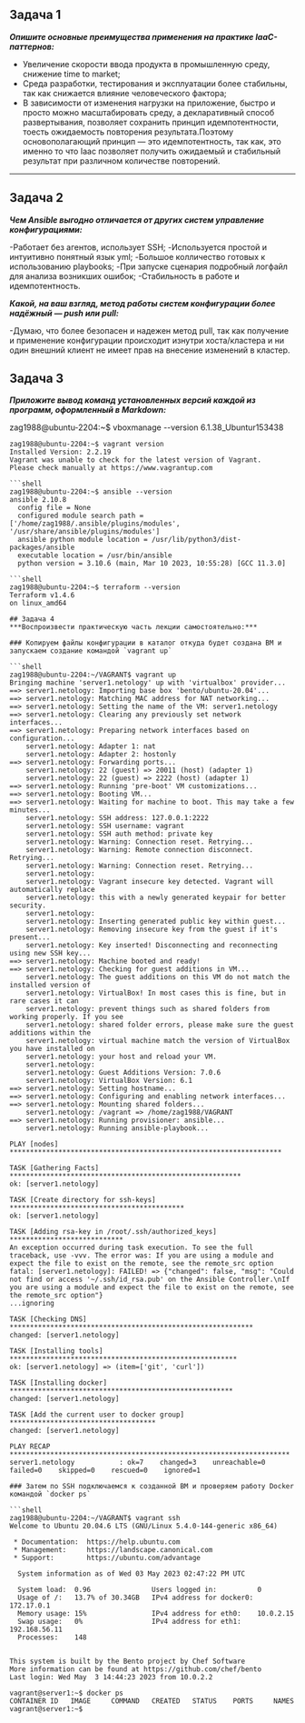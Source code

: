## Задача 1
***Опишите основные преимущества применения на практике IaaC-паттернов:***

- Увеличение скорости ввода продукта в промышленную среду, снижение time to market;
- Среда разработки, тестирования и эксплуатации более стабильны, так как снижается влияние человеческого фактора;
- В зависимости от изменения нагрузки на приложение, быстро и просто можно масштабировать среду, а декларативный способ развертывания, позволяет сохранить принцип 
идемпотентности, тоесть ожидаемость повторения результата.Поэтому основополагающий принцип — это идемпотентность, так как, это именно то что Iaac 
позволяет получить ожидаемый и стабильный  результат при различном количестве повторений.
___

## Задача 2
***Чем Ansible выгодно отличается от других систем управление конфигурациями:***

-Работает без агентов, использует SSH;
-Используется простой и интуитивно понятный язык yml;
-Большое колличество готовых к использованию playbooks;
-При запуске сценария  подробный логфайл для анализа возникших ошибок;
-Стабильность в работе и идемпотентность.

***Какой, на ваш взгляд, метод работы систем конфигурации более надёжный — push или pull:***

-Думаю, что более безопасен и надежен метод pull, так как получение и применение конфигурации происходит изнутри хоста/кластера 
и ни один внешний клиент не имеет прав на внесение изменений в кластер.

## Задача 3
***Приложите вывод команд установленных версий каждой из программ, оформленный в Markdown:***

zag1988@ubuntu-2204:~$ vboxmanage --version
6.1.38_Ubuntur153438

```shell
zag1988@ubuntu-2204:~$ vagrant version 
Installed Version: 2.2.19
Vagrant was unable to check for the latest version of Vagrant.
Please check manually at https://www.vagrantup.com

```shell
zag1988@ubuntu-2204:~$ ansible --version
ansible 2.10.8
  config file = None
  configured module search path = ['/home/zag1988/.ansible/plugins/modules', '/usr/share/ansible/plugins/modules']
  ansible python module location = /usr/lib/python3/dist-packages/ansible
  executable location = /usr/bin/ansible
  python version = 3.10.6 (main, Mar 10 2023, 10:55:28) [GCC 11.3.0]

```shell
zag1988@ubuntu-2204:~$ terraform --version
Terraform v1.4.6
on linux_amd64

## Задача 4
***Воспроизвести практическую часть лекции самостоятельно:***

### Копируем файлы конфигурации в каталог откуда будет создана ВМ и запускаем создание командой `vagrant up`

```shell
zag1988@ubuntu-2204:~/VAGRANT$ vagrant up
Bringing machine 'server1.netology' up with 'virtualbox' provider...
==> server1.netology: Importing base box 'bento/ubuntu-20.04'...
==> server1.netology: Matching MAC address for NAT networking...
==> server1.netology: Setting the name of the VM: server1.netology
==> server1.netology: Clearing any previously set network interfaces...
==> server1.netology: Preparing network interfaces based on configuration...
    server1.netology: Adapter 1: nat
    server1.netology: Adapter 2: hostonly
==> server1.netology: Forwarding ports...
    server1.netology: 22 (guest) => 20011 (host) (adapter 1)
    server1.netology: 22 (guest) => 2222 (host) (adapter 1)
==> server1.netology: Running 'pre-boot' VM customizations...
==> server1.netology: Booting VM...
==> server1.netology: Waiting for machine to boot. This may take a few minutes...
    server1.netology: SSH address: 127.0.0.1:2222
    server1.netology: SSH username: vagrant
    server1.netology: SSH auth method: private key
    server1.netology: Warning: Connection reset. Retrying...
    server1.netology: Warning: Remote connection disconnect. Retrying...
    server1.netology: Warning: Connection reset. Retrying...
    server1.netology: 
    server1.netology: Vagrant insecure key detected. Vagrant will automatically replace
    server1.netology: this with a newly generated keypair for better security.
    server1.netology: 
    server1.netology: Inserting generated public key within guest...
    server1.netology: Removing insecure key from the guest if it's present...
    server1.netology: Key inserted! Disconnecting and reconnecting using new SSH key...
==> server1.netology: Machine booted and ready!
==> server1.netology: Checking for guest additions in VM...
    server1.netology: The guest additions on this VM do not match the installed version of
    server1.netology: VirtualBox! In most cases this is fine, but in rare cases it can
    server1.netology: prevent things such as shared folders from working properly. If you see
    server1.netology: shared folder errors, please make sure the guest additions within the
    server1.netology: virtual machine match the version of VirtualBox you have installed on
    server1.netology: your host and reload your VM.
    server1.netology: 
    server1.netology: Guest Additions Version: 7.0.6
    server1.netology: VirtualBox Version: 6.1
==> server1.netology: Setting hostname...
==> server1.netology: Configuring and enabling network interfaces...
==> server1.netology: Mounting shared folders...
    server1.netology: /vagrant => /home/zag1988/VAGRANT
==> server1.netology: Running provisioner: ansible...
    server1.netology: Running ansible-playbook...

PLAY [nodes] *******************************************************************

TASK [Gathering Facts] *********************************************************
ok: [server1.netology]

TASK [Create directory for ssh-keys] *******************************************
ok: [server1.netology]

TASK [Adding rsa-key in /root/.ssh/authorized_keys] ****************************
An exception occurred during task execution. To see the full traceback, use -vvv. The error was: If you are using a module and expect the file to exist on the remote, see the remote_src option
fatal: [server1.netology]: FAILED! => {"changed": false, "msg": "Could not find or access '~/.ssh/id_rsa.pub' on the Ansible Controller.\nIf you are using a module and expect the file to exist on the remote, see the remote_src option"}
...ignoring

TASK [Checking DNS] ************************************************************
changed: [server1.netology]

TASK [Installing tools] ********************************************************
ok: [server1.netology] => (item=['git', 'curl'])

TASK [Installing docker] *******************************************************
changed: [server1.netology]

TASK [Add the current user to docker group] ************************************
changed: [server1.netology]

PLAY RECAP *********************************************************************
server1.netology           : ok=7    changed=3    unreachable=0    failed=0    skipped=0    rescued=0    ignored=1  

### Затем по SSH подключаемся к созданной ВМ и проверяем работу Docker командой `docker ps`

```shell
zag1988@ubuntu-2204:~/VAGRANT$ vagrant ssh
Welcome to Ubuntu 20.04.6 LTS (GNU/Linux 5.4.0-144-generic x86_64)

 * Documentation:  https://help.ubuntu.com
 * Management:     https://landscape.canonical.com
 * Support:        https://ubuntu.com/advantage

  System information as of Wed 03 May 2023 02:47:22 PM UTC

  System load:  0.96               Users logged in:          0
  Usage of /:   13.7% of 30.34GB   IPv4 address for docker0: 172.17.0.1
  Memory usage: 15%                IPv4 address for eth0:    10.0.2.15
  Swap usage:   0%                 IPv4 address for eth1:    192.168.56.11
  Processes:    148


This system is built by the Bento project by Chef Software
More information can be found at https://github.com/chef/bento
Last login: Wed May  3 14:44:23 2023 from 10.0.2.2
```
```shell
vagrant@server1:~$ docker ps
CONTAINER ID   IMAGE     COMMAND   CREATED   STATUS    PORTS     NAMES
vagrant@server1:~$ 
